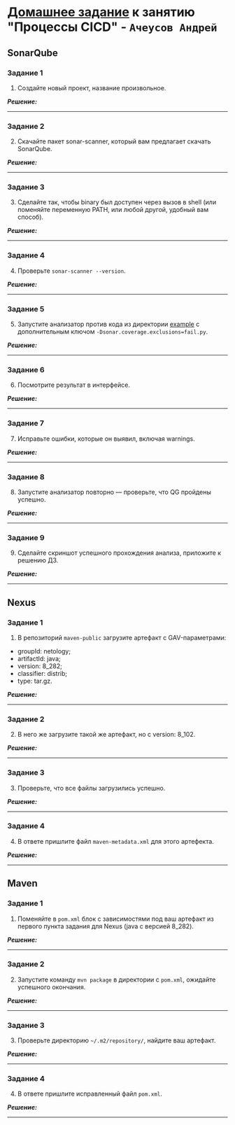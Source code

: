 # [Домашнее задание](https://github.com/netology-code/mnt-homeworks/blob/MNT-video/09-ci-03-cicd/README.md) к занятию  "Процессы CICD" - `Ачеусов Андрей`

## SonarQube

### Задание 1

1. Создайте новый проект, название произвольное.

***Решение:***  



---


### Задание 2

2. Скачайте пакет sonar-scanner, который вам предлагает скачать SonarQube.

***Решение:***  



---


### Задание 3

3. Сделайте так, чтобы binary был доступен через вызов в shell (или поменяйте переменную PATH, или любой другой, удобный вам способ).

***Решение:***  



---


### Задание 4

4. Проверьте `sonar-scanner --version`.

***Решение:***  



---


### Задание 5

5. Запустите анализатор против кода из директории [example](./example) с дополнительным ключом `-Dsonar.coverage.exclusions=fail.py`.

***Решение:***  



---


### Задание 6

6. Посмотрите результат в интерфейсе.

***Решение:***  



---


### Задание 7

7. Исправьте ошибки, которые он выявил, включая warnings.

***Решение:***  



---


### Задание 8

8. Запустите анализатор повторно — проверьте, что QG пройдены успешно.

***Решение:***  



---


### Задание 9

9. Сделайте скриншот успешного прохождения анализа, приложите к решению ДЗ.

***Решение:***  



---

   

    
## Nexus

### Задание 1

1. В репозиторий `maven-public` загрузите артефакт с GAV-параметрами:

 *    groupId: netology;
 *    artifactId: java;
 *    version: 8_282;
 *    classifier: distrib;
 *    type: tar.gz.

***Решение:***  



---


### Задание 2

2. В него же загрузите такой же артефакт, но с version: 8_102.

***Решение:***  



---


### Задание 3

3. Проверьте, что все файлы загрузились успешно.

***Решение:***  



---


### Задание 4

4. В ответе пришлите файл `maven-metadata.xml` для этого артефекта.

***Решение:***  



---



## Maven

### Задание 1

1. Поменяйте в `pom.xml` блок с зависимостями под ваш артефакт из первого пункта задания для Nexus (java с версией 8_282).

***Решение:***  



---


### Задание 2

2. Запустите команду `mvn package` в директории с `pom.xml`, ожидайте успешного окончания.

***Решение:***  



---


### Задание 3

3. Проверьте директорию `~/.m2/repository/`, найдите ваш артефакт.

***Решение:***  



---


### Задание 4

4. В ответе пришлите исправленный файл `pom.xml`.

***Решение:***  



---



